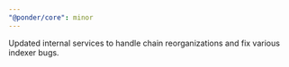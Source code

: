 ```yaml
---
"@ponder/core": minor
---
```


Updated internal services to handle chain reorganizations and fix various indexer bugs.
